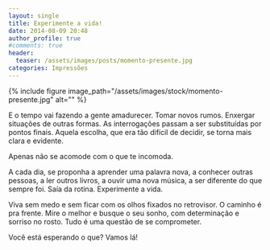 ```yaml
---
layout: single
title: Experimente a vida!
date: 2014-08-09 20:48
author_profile: true
#comments: true
header:
  teaser: /assets/images/posts/momento-presente.jpg
categories: Impressões
---
```


{% include figure image_path="/assets/images/stock/momento-presente.jpg" alt=""  %}

E o tempo vai fazendo a gente amadurecer. Tomar novos rumos. Enxergar situações de outras formas. As interrogações passam a ser substituídas por pontos finais. Aquela escolha, que era tão difícil de decidir, se torna mais clara e evidente. 

Apenas não se acomode com o que te incomoda. 

A cada dia, se proponha a aprender uma palavra nova, a conhecer outras pessoas, a ler outros livros, a ouvir uma nova música, a ser diferente do que sempre foi. Saía da rotina. Experimente a vida. 

Viva sem medo e sem ficar com os olhos fixados no retrovisor. O caminho é pra frente. Mire o melhor e busque o seu sonho, com determinação e sorriso no rosto. Tudo é uma questão de se comprometer. 

Você está esperando o que? Vamos lá!
